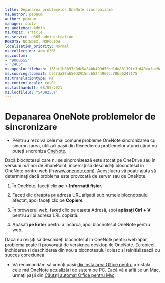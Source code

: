 ```yaml
---
title: Depanarea problemelor OneNote sincronizare
ms.author: pebaum
author: pebaum
manager: scotv
ms.audience: Admin
ms.topic: article
ms.service: o365-administration
ROBOTS: NOINDEX, NOFOLLOW
localization_priority: Normal
ms.collection: Adm_O365
ms.custom:
- "9000555"
- "2405"
ms.openlocfilehash: f35bc1b8097d0de5a84bb499d50dd1de88139fc3fd40eafae9d3f4ad17d84d2a
ms.sourcegitcommit: b5f7da89a650d2915dc652449623c78be6247175
ms.translationtype: MT
ms.contentlocale: ro-RO
ms.lasthandoff: 08/05/2021
ms.locfileid: "54092530"
---
```

# <a name="troubleshoot-onenote-sync-issues"></a>Depanarea OneNote problemelor de sincronizare

* Pentru a rezolva cele mai comune probleme OneNote sincronizarea cu sincronizarea, utilizați pașii din Remedierea problemelor atunci când nu puteți sincroniza [OneNote](https://support.office.com/article/Fix-issues-when-you-can-t-sync-OneNote-299495ef-66d1-448f-90c1-b785a6968d45).

Dacă blocnotesul care nu se sincronizează este stocat pe OneDrive sau în versiuni mai noi de SharePoint, încercați să deschideți blocnotesul în OneNote pentru web (în www.onenote.com). Acest lucru vă poate ajuta să determinați dacă problema este provocată de server sau de OneNote.

1. În OneNote, faceți clic **pe**  >  **Informații fișier.**

2. Faceți clic dreapta pe adresa URL afișată sub numele blocnotesului afectat, apoi faceți clic pe **Copiere.**

3. În browserul web, faceți clic pe caseta Adresă, apoi **apăsați Ctrl + V** pentru a lipi adresa URL copiată.

4. Apăsați **pe Enter** pentru a încărca, apoi blocnotesul OneNote pentru web.

Dacă nu reușiți să deschideți blocnotesul în OneNote pentru web apar, problema poate fi provocată de versiunea desktop de OneNote. De obicei, închiderea și deschiderea din nou a blocnotesului golesc și reinițializează cu succes conexiunea.

* Vă recomandăm să urmați pașii [din Instalarea Office pentru](https://support.office.com/article/Install-Office-updates-2ab296f3-7f03-43a2-8e50-46de917611c5) a instala cele mai OneNote actualizări de sistem pe PC. Dacă vă a află pe un Mac, urmați pașii din [Căutați automat Office pentru Mac](https://support.office.com/article/update-office-for-mac-automatically-bfd1e497-c24d-4754-92ab-910a4074d7c1).